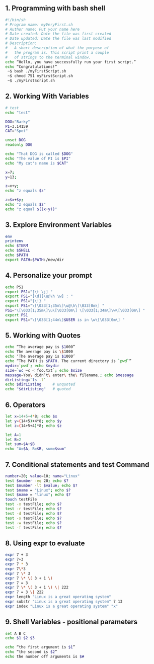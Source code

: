 ## 1. Programming with bash shell
``` bash
#!/bin/sh
# Program name: myVeryFirst.sh
# Author name: Put your name here
# Date created: Date the file was first created
# Date updated: Date the file was last modified
# Description: 
#   A short description of what the purpose of  
#   the program is. This script print a couple 
#   of strings to the terminal window.
echo “Hello, you have successfully run your first script.”
echo “Congratulations!”
 ~$ bash ./myFirstScript.sh
 ~$ chmod 751 myFirstScript.sh
 ~$ ./myFirstScript.sh
```

## 2. Working With Variables
```bash
# test
echo "test"

DOG="Barky"
PI=3.14159
CAT="Spot"

unset DOG
readonly DOG

echo "That DOG is called $DOG"
echo "The value of PI is $PI"
echo "My cat's name is $CAT"

x=7;
y=13;

z=x+y;
echo "z equals $z"

z=$x+$y;
echo "z equals $z"
echo "z equal $((x+y))"
```

## 3. Explore Environment Variables
```bash
env
printenv
echo $TERM
echo $SHELL
echo $PATH
export PATH=$PATH:/new/dir
```

## 4. Personalize your prompt
```bash
echo PS1
export PS1="[\t \j] "
export PS1="[\d][\u@\h \w] : "
export PS1="{\!} "
export PS1="\[\033[1;35m\]\u@\h\[\033[0m\] "
PS1="\[\033[1;35m\]\u\[\033[0m\] \[\033[1;34m\]\w\[\033[0m\] "
export PS1
export PS1="\[\033[1;44m\]$USER is in \w\[\033[0m\] "
```

## 5. Working with Quotes
```bash
echo “The average pay is $1000”
echo The average pay is \$1000
echo ‘The average pay is $1000’
echo “The PATH is $PATH. The current directory is `pwd`”
mydir=`pwd`; echo $mydir
size=`wc –c < foo.txt`; echo $size
message=You\ didn’t\ enter\ the\ filename.; echo $message
dirListing=`ls -l`
echo $dirListing     # unquoted
echo "$dirListing"   # quoted
```

## 6. Operators
```bash
let x=14+5+4*8; echo $x
let y=(14+5)+4*8; echo $y
let z=(14+5+4)*8; echo $z

let A=1
let B=2
let sum=$A+$B 
echo "A=$A, B=$B, sum=$sum"
```

## 7. Conditional statements and test Command
```bash
number=20; value=10; name="Linux"
test $number -eq 20; echo $?
test $number -lt $value; echo $?
test $name = "Linux"; echo $?
test $name = "linux"; echo $?
touch testFile
test -x testFile; echo $?
test -r testFile; echo $?
test -d testFile; echo $?
test -s testFile; echo $?
test -w testFile; echo $?
test -f testFile; echo $?
```

## 8. Using expr to evaluate
```bash 
expr 7 + 3
expr 7+3
expr 7 * 3
expr 7\*3
expr 7 \* 3
expr 7 \* \( 3 + 1 \)
expr 7 = 3
expr 7 \* \( 3 + 1 \) \| 222
expr 7 = 3 \| 222
expr length "Linux is a great operating system"
expr substr "Linux is a great operating system" 7 13
expr index "Linux is a great operating system" "x"
```

## 9. Shell Variables - positional parameters
```bash
set A B C
echo $1 $2 $3

echo “the first argument is $1”
echo “the second is $2”
echo the number off arguments is $#
```